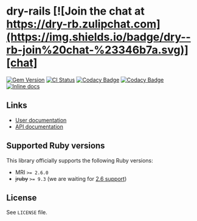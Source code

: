 <!--- this file is synced from dry-rb/template-gem project -->
[gem]: https://rubygems.org/gems/dry-rails
[actions]: https://github.com/dry-rb/dry-rails/actions
[codacy]: https://www.codacy.com/gh/dry-rb/dry-rails
[chat]: https://dry-rb.zulipchat.com
[inchpages]: http://inch-ci.org/github/dry-rb/dry-rails

# dry-rails [![Join the chat at https://dry-rb.zulipchat.com](https://img.shields.io/badge/dry--rb-join%20chat-%23346b7a.svg)][chat]

[![Gem Version](https://badge.fury.io/rb/dry-rails.svg)][gem]
[![CI Status](https://github.com/dry-rb/dry-rails/workflows/CI/badge.svg)][actions]
[![Codacy Badge](https://api.codacy.com/project/badge/Grade/d4677ea0c4c2497bb1af1b3ac31552f4)][codacy]
[![Codacy Badge](https://api.codacy.com/project/badge/Coverage/d4677ea0c4c2497bb1af1b3ac31552f4)][codacy]
[![Inline docs](http://inch-ci.org/github/dry-rb/dry-rails.svg?branch=master)][inchpages]

## Links

* [User documentation](https://dry-rb.org/gems/dry-rails)
* [API documentation](http://rubydoc.info/gems/dry-rails)

## Supported Ruby versions

This library officially supports the following Ruby versions:

* MRI `>= 2.6.0`
* ~~jruby~~ `>= 9.3` (we are waiting for [2.6 support](https://github.com/jruby/jruby/issues/6161))

## License

See `LICENSE` file.

